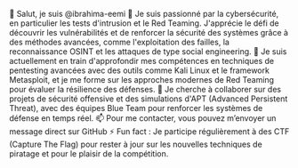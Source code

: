 👋 Salut, je suis @ibrahima-eemi
👀 Je suis passionné par la cybersécurité, en particulier les tests d'intrusion et le Red Teaming. J'apprécie le défi de découvrir les vulnérabilités et de renforcer la sécurité des systèmes grâce à des méthodes avancées, comme l'exploitation des failles, la reconnaissance OSINT et les attaques de type social engineering.
🌱 Je suis actuellement en train d'approfondir mes compétences en techniques de pentesting avancées avec des outils comme Kali Linux et le framework Metasploit, et je me forme sur les approches modernes de Red Teaming pour évaluer la résilience des défenses.
💞️ Je cherche à collaborer sur des projets de sécurité offensive et des simulations d'APT (Advanced Persistent Threat), avec des équipes Blue Team pour renforcer les systèmes de défense en temps réel.
📫 Pour me contacter, vous pouvez m’envoyer un message direct sur GitHub
⚡ Fun fact : Je participe régulièrement à des CTF (Capture The Flag) pour rester à jour sur les nouvelles techniques de piratage et pour le plaisir de la compétition.
